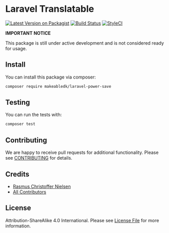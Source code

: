 
# Laravel Translatable

[![Latest Version on Packagist](https://img.shields.io/packagist/v/makeabledk/laravel-power-save.svg?style=flat-square)](https://packagist.org/packages/makeabledk/laravel-power-save)
[![Build Status](https://img.shields.io/travis/makeabledk/laravel-power-save/master.svg?style=flat-square)](https://travis-ci.org/makeabledk/laravel-power-save)
[![StyleCI](https://styleci.io/repos/210617296/shield?branch=master)](https://styleci.io/repos/210617296)


**IMPORTANT NOTICE** 

This package is still under active development and is not considered ready for usage.

## Install

You can install this package via composer:

``` bash
composer require makeabledk/laravel-power-save
```

## Testing

You can run the tests with:

```bash
composer test
```

## Contributing

We are happy to receive pull requests for additional functionality. Please see [CONTRIBUTING](CONTRIBUTING.md) for details.

## Credits

- [Rasmus Christoffer Nielsen](https://github.com/rasmuscnielsen)
- [All Contributors](../../contributors)

## License

Attribution-ShareAlike 4.0 International. Please see [License File](LICENSE.md) for more information.